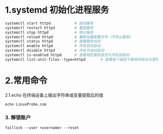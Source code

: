 # 1.systemd 初始化进程服务

```bash
systemctl start httpd 			# 启动服务
systemctl restart httpd			# 重启服务
systemctl stop httpd			# 停止服务
systemctl reload httpd			# 重新加载配置文件（不终止服务）
systemctl status httpd			# 查看服务状态
systemctl enable httpd			# 开机自动启动
systemctl disable httpd			# 开机不自动启动
systemctl is-enabled httpd		# 查看特定服务是否为开机自启动
systemctl list-unit-files--type=httpd		# 查看各个级别下服务的启动与禁用情况

```

# 2.常用命令

2.1.echo 在终端设备上输出字符串或变量提取后的值

```
echo LinuxProbe.com
```

### 3. 解锁账户

```
faillock --user <username> --reset
```

